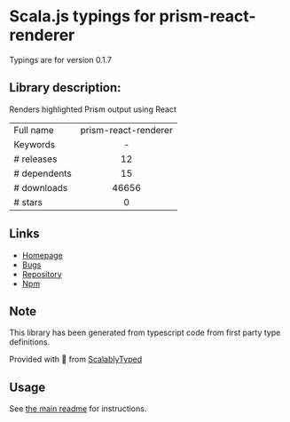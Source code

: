 
# Scala.js typings for prism-react-renderer

Typings are for version 0.1.7

## Library description:
Renders highlighted Prism output using React

|                    |                 |
| ------------------ | :-------------: |
| Full name          | prism-react-renderer |
| Keywords           | - |
| # releases         | 12 |
| # dependents       | 15 |
| # downloads        | 46656 |
| # stars            | 0 |

## Links
- [Homepage](https://github.com/FormidableLabs/prism-react-renderer#readme)
- [Bugs](https://github.com/FormidableLabs/prism-react-renderer/issues)
- [Repository](https://github.com/FormidableLabs/prism-react-renderer)
- [Npm](https://www.npmjs.com/package/prism-react-renderer)
    


## Note
This library has been generated from typescript code from first party type definitions.

Provided with :purple_heart: from [ScalablyTyped](https://github.com/oyvindberg/ScalablyTyped)

## Usage
See [the main readme](../../readme.md) for instructions.


